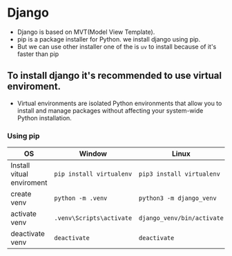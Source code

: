 # Django
  + Django is based on MVT(Model View Template). 
  + pip is a package installer for Python. we install django using pip.
  + But we can use other installer one of the is `uv` to install because of it's faster than pip
## To install django it's recommended to use virtual enviroment.
  + Virtual environments are isolated Python environments that allow you to install and manage packages without affecting your system-wide Python installation.
  ###  Using pip
     
| OS| Window| Linux |
|---|---|---|
| Install vitual enviroment | `pip install virtualenv`| `pip3 install virtualenv` |
|create venv| `python -m .venv` | `python3 -m django_venv` |
|activate venv|`.venv\Scripts\activate` | `django_venv/bin/activate` |
|deactivate venv| `deactivate` | `deactivate` |

